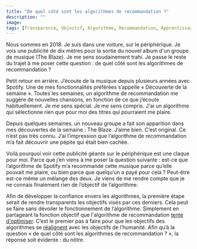 ```yaml
---
title: "De quel côté sont les algorithmes de recommandation ?"
description: ""
image:
tags: [Transparence, Objectif, Algorithme, Recommandation, Apprentissage automatique, Publicité, Attention]
---
```


Nous sommes en 2018. Je suis dans une voiture, sur le périphérique. Je vois une publicité de dix mètres pour la sortie du nouvel album d'un groupe de musique (The Blaze). Je me sens soudainement trahi. Je passe le reste du trajet à me poser cette question  : de quel côté sont les algorithmes de recommandation ?

Petit retour en arrière. J’écoute de la musique depuis plusieurs années avec Spotify. Une de mes fonctionnalités préférées s’appelle « Découverte de la semaine ». Toutes les semaines, un algorithme de recommandation me suggère de nouvelles chansons, en fonction de ce que j’écoute habituellement. Je me sens spécial. Je me sens compris. J'ai un algorithme qui sélectionne rien que pour moi des titres qui pourraient me plaire.

Depuis quelques semaines, un nouveau groupe a fait son apparition dans mes découvertes de la semaine : The Blaze. J’aime bien. C’est original. Ce n’est pas très connu. J’ai l’impression que l’algorithme de recommandation m’a fait découvrir une pépite qui était bien cachée.

Voilà pourquoi voir cette publicité géante sur le périphérique est une claque pour moi. Parce que j’en viens à me poser la question suivante : est-ce que l’algorithme de Spotify m’a recommandé cette musique parce qu’elle pouvait me plaire, ou bien parce que quelqu’un a payé pour cela ? Peut-être est-ce même un mélange des deux. Je viens de me rendre compte que je ne connais finalement rien de l’objectif de l’algorithme.

Afin de développer la confiance envers les algorithmes, la première étape serait de rendre transparents les objectifs visés par ces derniers. Cela peut se faire sans dévoiler le fonctionnement de l’algorithme. Simplement en partageant la fonction objectif que l'algorithme de recommandation [tente d'optimiser](https://f14e.fr/2020/01/16/algorithme-gere-cantine/). C’est le premier pas à faire pour que les objectifs des algorithmes se [réalignent](https://f14e.fr/2019/10/11/ethique-algorithme-objectif/) avec les objectifs de l’humanité. Afin qu’à la question « de quel côté sont les algorithmes de recommandation ? », la réponse soit évidente : du nôtre.
